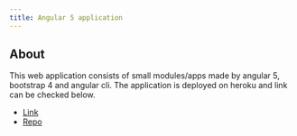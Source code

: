 ```yaml
---
title: Angular 5 application
---
```


## About

This web application consists of small modules/apps made by angular 5, bootstrap 4 and angular cli. The application is deployed on heroku and link can be checked below.

* [Link](https://aqueous-bayou-20491.herokuapp.com/)
* [Repo](https://github.com/r-u-t-u/angular5)